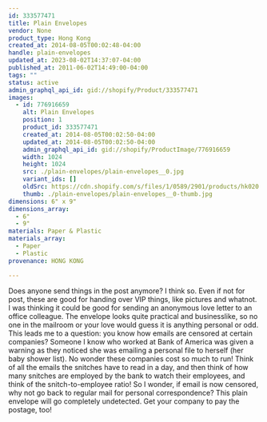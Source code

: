 ```yaml
---
id: 333577471
title: Plain Envelopes
vendor: None
product_type: Hong Kong
created_at: 2014-08-05T00:02:48-04:00
handle: plain-envelopes
updated_at: 2023-08-02T14:37:07-04:00
published_at: 2011-06-02T14:49:00-04:00
tags: ""
status: active
admin_graphql_api_id: gid://shopify/Product/333577471
images:
  - id: 776916659
    alt: Plain Envelopes
    position: 1
    product_id: 333577471
    created_at: 2014-08-05T00:02:50-04:00
    updated_at: 2014-08-05T00:02:50-04:00
    admin_graphql_api_id: gid://shopify/ProductImage/776916659
    width: 1024
    height: 1024
    src: ./plain-envelopes/plain-envelopes__0.jpg
    variant_ids: []
    oldSrc: https://cdn.shopify.com/s/files/1/0589/2901/products/hk020.jpeg?v=1407211370
    thumb: ./plain-envelopes/plain-envelopes__0-thumb.jpg
dimensions: 6" x 9"
dimensions_array:
  - 6"
  - 9"
materials: Paper & Plastic
materials_array:
  - Paper
  - Plastic
provenance: HONG KONG

---
```


Does anyone send things in the post anymore? I think so. Even if not for post, these are good for handing over VIP things, like pictures and whatnot. I was thinking it could be good for sending an anonymous love letter to an office colleague. The envelope looks quite practical and businesslike, so no one in the mailroom or your love would guess it is anything personal or odd. This leads me to a question: you know how emails are censored at certain companies? Someone I know who worked at Bank of America was given a warning as they noticed she was emailing a personal file to herself (her baby shower list). No wonder these companies cost so much to run! Think of all the emails the snitches have to read in a day, and then think of how many snitches are employed by the bank to watch their employees, and think of the snitch-to-employee ratio! So I wonder, if email is now censored, why not go back to regular mail for personal correspondence? This plain envelope will go completely undetected. Get your company to pay the postage, too!